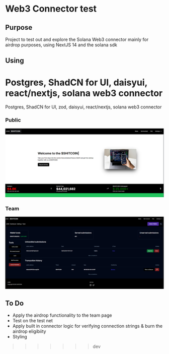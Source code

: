 # Web3 Connector test

## Purpose

Project to test out and explore the Solana Web3 connector mainly for airdrop purposes, using NextJS 14 and the solana sdk

## Using

Postgres, ShadCN for UI, daisyui, react/nextjs, solana web3 connector
=======
Postgres, ShadCN for UI, zod, daisyui, react/nextjs, solana web3 connector

### Public
![Alt text](https://github.com/hylinz/solana-test/blob/dev/img/pub.png)

### Team
![Alt text](https://github.com/hylinz/solana-test/blob/dev/img/team.png)


## To Do

- Apply the airdrop functionality to the team page
- Test on the test net
- Apply built in connector logic for verifying connection strings & burn the airdrop eligibiity 
- Styling
>>>>>>> dev

